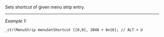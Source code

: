 Sets shortcut of given menu strip entry.


---
*Example 1:*
```sqf
_ctrlMenuStrip menuSetShortcut [[0,0], 2048 + 0x16]; // ALT + U
```